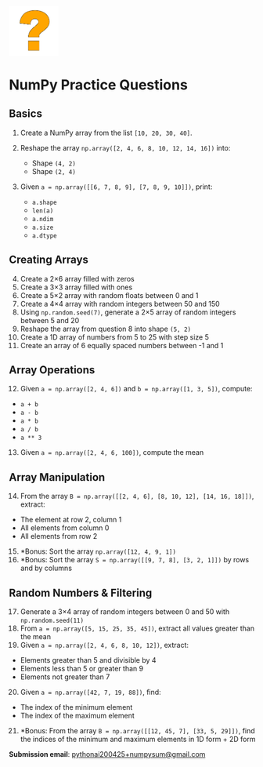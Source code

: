 
<img src="images/question.png" width="20%"/>

# NumPy Practice Questions

## Basics

1. Create a NumPy array from the list `[10, 20, 30, 40]`.
2. Reshape the array `np.array([2, 4, 6, 8, 10, 12, 14, 16])` into:

   * Shape `(4, 2)`
   * Shape `(2, 4)`
3. Given `a = np.array([[6, 7, 8, 9], [7, 8, 9, 10]])`, print:

   * `a.shape`
   * `len(a)`
   * `a.ndim`
   * `a.size`
   * `a.dtype`

## Creating Arrays

4. Create a 2×6 array filled with zeros
5. Create a 3×3 array filled with ones
6. Create a 5×2 array with random floats between 0 and 1
7. Create a 4×4 array with random integers between 50 and 150
8. Using `np.random.seed(7)`, generate a 2×5 array of random integers between 5 and 20
9. Reshape the array from question 8 into shape `(5, 2)`
10. Create a 1D array of numbers from 5 to 25 with step size 5
11. Create an array of 6 equally spaced numbers between -1 and 1

## Array Operations

12. Given `a = np.array([2, 4, 6])` and `b = np.array([1, 3, 5])`, compute:

* `a + b`
* `a - b`
* `a * b`
* `a / b`
* `a ** 3`

13. Given `a = np.array([2, 4, 6, 100])`, compute the mean

## Array Manipulation

14. From the array `B = np.array([[2, 4, 6], [8, 10, 12], [14, 16, 18]])`, extract:

* The element at row 2, column 1
* All elements from column 0
* All elements from row 2

15. *Bonus: Sort the array `np.array([12, 4, 9, 1])`
16. *Bonus: Sort the array `S = np.array([[9, 7, 8], [3, 2, 1]])` by rows and by columns

## Random Numbers & Filtering

17. Generate a 3×4 array of random integers between 0 and 50 with `np.random.seed(11)`
18. From `a = np.array([5, 15, 25, 35, 45])`, extract all values greater than the mean
19. Given `a = np.array([2, 4, 6, 8, 10, 12])`, extract:

* Elements greater than 5 and divisible by 4
* Elements less than 5 or greater than 9
* Elements not greater than 7

20. Given `a = np.array([42, 7, 19, 88])`, find:

* The index of the minimum element
* The index of the maximum element

21. *Bonus: From the array `B = np.array([[12, 45, 7], [33, 5, 29]])`, find the indices of the minimum and maximum elements in 1D form + 2D form

**Submission email**: [pythonai200425+numpysum@gmail.com](mailto:pythonai200425+numpysum@gmail.com)

